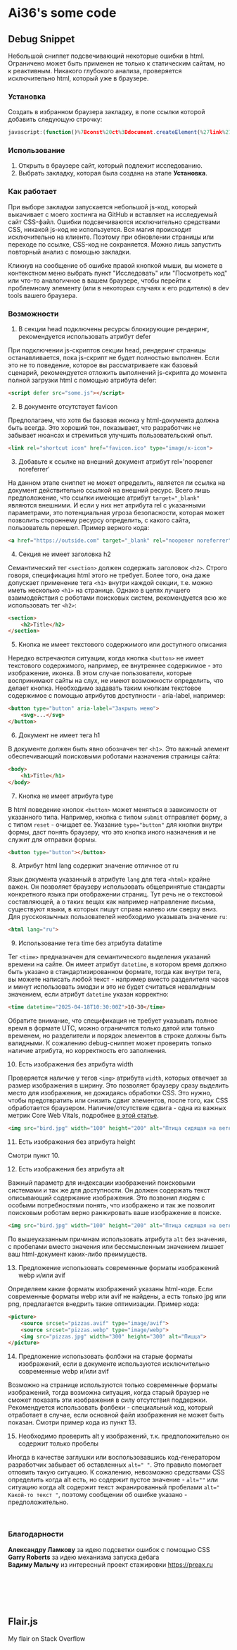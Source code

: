 # Ai36's some code

## Debug Snippet

Небольшой сниппет подсвечивающий некоторые ошибки в html.
Ограничено может быть применен не только к статическим сайтам, но к реактивным. Никакого глубокого анализа, проверяется исключительно html, который уже в браузере.

### Установка

Создать в избранном браузера закладку, в поле ссылки которой добавить следующую строчку:

```javascript
javascript:(function()%7Bconst%20ct%3Ddocument.createElement(%27link%27)%3Bct.rel%3D%27stylesheet%27%3Bct.href%3D%27https%3A%2F%2Fai36.github.io%2Fdebug.css%3Ft%3D%27%2BDate.now()%3Bct.classList.add(%27ct%27)%3Bdocument.head.appendChild(ct)%3B%7D)()%3B
```

### Использование

1. Открыть в браузере сайт, который подлежит исследованию.
2. Выбрать закладку, которая была создана на этапе **Установка**.

### Как работает

При выборе закладки запускается небольшой js-код, который выкачивает с моего хостинга на GitHub и вставляет на исследуемый сайт CSS-файл. Ошибки подсвечиваются исключительно средствами CSS, никакой js-код не используется. Вся магия происходит исключительно на клиенте. Поэтому при обновлении страницы или переходе по ссылке, CSS-код не сохраняется. Можно лишь запустить повторный анализ с помощью закладки.

Кликнув на сообщение об ошибке правой кнопкой мыши, вы можете в контекстном меню выбрать пункт "Исследовать" или "Посмотреть код" или что-то аналогичное в вашем браузере, чтобы перейти к проблемному элементу (или в некоторых случаях к его родителю) в dev tools вашего браузера.

### Возможности

1. В секции head подключены ресурсы блокирующие рендеринг, рекомендуется использовать атрибут defer

При подключении js-скриптов секции head, рендеринг страницы останавливается, пока js-скрипт не будет полностью выполнен. Если это не то поведение, которое вы рассматриваете как базовый сценарий, рекомендуется отложить выполнений js-скрипта до момента полной загрузки html с помощью атрибута defer:
```html
<script defer src="some.js"></script>
```

2. В документе отсутствует favicon

Предполагаем, что хотя бы базовая иконка у html-документа должна быть всегда. Это хороший тон, показывает, что разработчик не забывает нюансах и стремиться улучшить пользовательский опыт.
```html
<link rel="shortcut icon" href="favicon.ico" type="image/x-icon">
```

3. Добавьте к ссылке на внешний документ атрибут rel='noopener noreferrer'

На данном этапе сниппет не может определить, является ли ссылка на документ действительно ссылкой на внешний ресурс. Всего лишь предположение, что ссылки имеющие атрибут `target="_blank"` являются внешними. И если у них нет атрибута rel с указанными параметрами, это потенциальная угроза безопасности, которая может позволить стороннему ресурсу определить, с какого сайта, пользователь перешел. Пример верного кода:
```html
<a href="https://outside.com" target="_blank" rel="noopener noreferrer">
```

4. Секция не имеет заголовка h2

Семантический тег `<section>` должен содержать заголовок `<h2>`. Строго говоря, спецификация html этого не требует. Более того, она даже допускает применение тега `<h1>` внутри каждой секции, т.е. можно иметь несколько `<h1>` на странице. Однако в целях лучшего взаимодействия с роботами поисковых систем, рекомендуется всю же использовать тег `<h2>`:
```html
<section>
    <h2>Title</h2>
</section>
```

5. Кнопка не имеет текстового содержимого или доступного описания

Нередко встречаются ситуации, когда кнопка `<button>` не имеет текстового содержимого, например, ее внутреннее содержимое - это изображение, иконка. В этом случае пользователи, которые воспринимают сайты на слух, не имеют возможности определить, что делает кнопка. Необходимо задавать таким кнопкам текстовое содержимое с помощью атрибутов доступности - aria-label, например:
```html
<button type="button" aria-label="Закрыть меню">
    <svg>...</svg>
</button>
```

6. Документ не имеет тега h1

В документе должен быть явно обозначен тег `<h1>`. Это важный элемент обеспечивающий поисковыми роботами назначения страницы сайта:
```html
<body>
    <h1>Title</h1>
</body>
```

7. Кнопка не имеет атрибута type

В html поведение кнопок `<button>` может меняться в зависимости от указанного типа. Например, кнопка с типом `submit` отправляет форму, а с типом `reset` - очищает ее. Указание `type="button"` для кнопки внутри формы, даст понять браузеру, что это кнопка иного назначения и не служит для отправки формы.
```html
<button type="button"></button>
```

8. Атрибут html lang содержит значение отличное от ru

Язык документа указанный в атрибуте `lang` для тега `<html>` крайне важен. Он позволяет браузеру использовать общепринятые стандарты конкретного языка при отображении страниц. Тут речь не о текстовой составляющей, а о таких вещах как например направление письма, существуют языки, в которых пишут справа налево или сверху вниз. Для русскоязычных пользователей необходимо указывать значение `ru`:
```html
<html lang="ru">
```

9. Использование тега time без атрибута datatime

Тег `<time>` предназначен для семантического выделения указаний времени на сайте. Он имеет атрибут `datetime`, в котором время должно быть указано в стандартизированном формате, тогда как внутри тега, вы можете написать любой текст - например вместо разделителя часов и минут использовать эмодзи и это не будет считаться невалидным значением, если атрибут `datetime` указан корректно:
```html
<time datetime="2025-04-18T10:30:00Z">10-30</time>
```

Обратите внимание, что спецификация не требует указывать полное время в формате UTC, можно ограничится только датой или только временем, но разделители и порядок элементов в строке должны быть валидными. К сожалению debug-сниппет может проверить только наличие атрибута, но корректность его заполнения.

10. Есть изображения без атрибута width

Проверяется наличие у тегов `<img>` атрибута `width`, которых отвечает за размер изображения в ширину. Это позволяет браузеру сразу выделить место для изображения, не дожидаясь обработки CSS. Это нужно, чтобы предотвратить или снизить сдвиг элементов, после того, как CSS обработается браузером. Наличие/отсутствие сдвига -  одна из важных метрик Core Web Vitals, подробнее [в этой статье](https://web.dev/articles/cls).
```html
<img src="bird.jpg" width="100" height="200" alt="Птица сидящая на ветке">
```

11. Есть изображения без атрибута height

Смотри пункт 10.

12. Есть изображения без атрибута alt

Важный параметр для индексации изображений поисковыми системами и так же для доступности. Он должен содержать текст описывающий содержание изображения. Это позвонил людям с особыми потребностями понять, что изображено и так же позволит поисковым роботам верно ранжировать ваше изображение в поиске.
```html
<img src="bird.jpg" width="100" height="200" alt="Птица сидящая на ветке">
```

По вышеуказанным причинам использовать атрибута `alt` без значения, с пробелами вместо значения или бессмысленным значением лишает ваш html-документ каких-либо преимуществ.

13. Предложение использовать современные форматы изображений webp и/или avif

Определяем какие форматы изображений указаны html-коде. Если современные форматы webp или avif не найдены, а есть только jpg или png, предлагается внедрить такие оптимизации. Пример кода:
```html
<picture>
    <source srcset="pizzas.avif" type="image/avif">
    <source srcset="pizzas.webp" type="image/webp">
    <img src="pizzas.jpg" width="300" height="300" alt="Пицца">
</picture>
```

14. Предложение использовать фолбэки на старые форматы изображений, если в документе используются исключительно современные webp и/или avif

Возможно на странице используются только современные форматы изображений, тогда возможна ситуация, когда старый браузер не сможет показать эти изображения в силу отсутствия поддержки. Рекомендуется использовать фолбеки - специальный код, который отработает в случае, если основной файл изображения не может быть показан. Смотри пример кода из пункт 13.

15. Необходимо проверить alt у изображений, т.к. предположительно он содержит только пробелы

Иногда в качестве заглушки или воспользовавшись код-генератором разработчик забывает об оставленных `alt=" "`. Это правило помогает отловить такую ситуацию. К сожалению, невозможно средствами CSS определить когда alt есть, но содержит пустое значение - `alt=""` или ситуацию когда alt содержит текст экранированный пробелами `alt=" Какой-то текст "`, поэтому сообщении об ошибке указано - предположительно.


<br>

### Благодарности

**Александру Ламкову** за идею подсветки ошибок с помощью CSS\
**Garry Roberts** за идею механизма запуска дебага\
**Вадиму Малычу** из интересный проект стажировки https://preax.ru



<br><br>
---
## Flair.js

My flair on Stack Overflow
